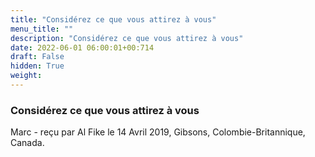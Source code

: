 ```yaml
---
title: "Considérez ce que vous attirez à vous"
menu_title: ""
description: "Considérez ce que vous attirez à vous"
date: 2022-06-01 06:00:01+00:714
draft: False
hidden: True
weight:
---
```

### Considérez ce que vous attirez à vous

Marc - reçu par Al Fike le 14 Avril 2019, Gibsons, Colombie-Britannique, Canada.




